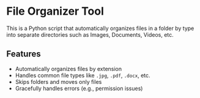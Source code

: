 # File Organizer Tool

This is a Python script that automatically organizes files in a folder by type into separate directories such as Images, Documents, Videos, etc.

## Features
- Automatically organizes files by extension
- Handles common file types like `.jpg`, `.pdf`, `.docx`, etc.
- Skips folders and moves only files
- Gracefully handles errors (e.g., permission issues)
